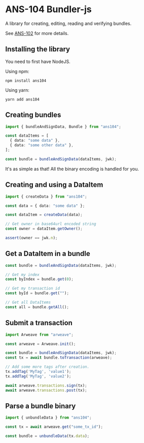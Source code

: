 # ANS-104 Bundler-js

A library for creating, editing, reading and verifying bundles.

See [ANS-102]() for more details.

## Installing the library

You need to first have NodeJS.

Using npm:

```npm install ans104```

Using yarn:

```yarn add ans104```

## Creating bundles
```ts
import { bundleAndSignData, Bundle } from "ans104";

const dataItems = [
  { data: "some data" },
  { data: "some other data" },
];

const bundle = bundleAndSignData(dataItems, jwk);
```
It's as simple as that! All the binary encoding is handled for you.

## Creating and using a DataItem

```ts
import { createData } from "ans104";

const data = { data: "some data" };

const dataItem = createData(data);

// Get owner in base64url encoded string
const owner = dataItem.getOwner();

assert(owner == jwk.n);
```

## Get a DataItem in a bundle

```ts
const bundle = bundleAndSignData(dataItems, jwk);

// Get my index
const byIndex = bundle.get(0);

// Get my transaction id
const byId = bundle.get("");

// Get all DataItems
const all = bundle.getAll();
```

## Submit a transaction

```ts
import Arweave from "arweave";

const arweave = Arweave.init();

const bundle = bundleAndSignData(dataItems, jwk);
const tx = await bundle.toTransaction(arweave);

// Add some more tags after creation.
tx.addTag('MyTag', 'value1');
tx.addTag('MyTag', 'value2');

await arweave.transactions.sign(tx);
await arweave.transactions.post(tx);
```

## Parse a bundle binary

```ts
import { unbundleData } from "ans104";

const tx = await arweave.get("some_tx_id");

const bundle = unbundleData(tx.data);
```